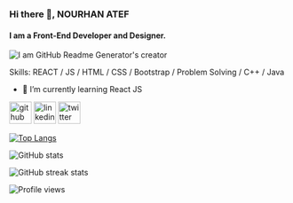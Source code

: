 ### Hi there 👋, NOURHAN ATEF
#### I am a Front-End Developer and Designer.
![I am GitHub Readme Generator's creator](https://raw.githubusercontent.com/akshitagupta15june/akshitagupta15june/master/200w.webp)



Skills: REACT / JS / HTML / CSS / Bootstrap / Problem Solving / C++ / Java

- 🌱 I’m currently learning React JS 


[<img src='https://cdn.jsdelivr.net/npm/simple-icons@3.0.1/icons/github.svg' alt='github' height='40'>](https://github.com/Nourhaan-Atef)  [<img src='https://cdn.jsdelivr.net/npm/simple-icons@3.0.1/icons/linkedin.svg' alt='linkedin' height='40'>](https://www.linkedin.com/in/https://https://www.linkedin.com/in/nourhan-atef-54630b1b1)  [<img src='https://cdn.jsdelivr.net/npm/simple-icons@3.0.1/icons/twitter.svg' alt='twitter' height='40'>](https://twitter.com/https://twitter.com/AtefNoury)  

[![Top Langs](https://github-readme-stats.vercel.app/api/top-langs/?username=Nourhaan-Atef)](https://github.com/anuraghazra/github-readme-stats)

![GitHub stats](https://github-readme-stats.vercel.app/api?username=Nourhaan-Atef&show_icons=true)  

![GitHub streak stats](https://github-readme-streak-stats.herokuapp.com/?user=Nourhaan-Atef)  

![Profile views](https://gpvc.arturio.dev/Nourhaan-Atef)  
